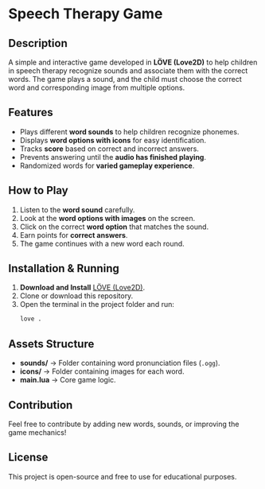 # Speech Therapy Game

## Description
A simple and interactive game developed in **LÖVE (Love2D)** to help children in speech therapy recognize sounds and associate them with the correct words. The game plays a sound, and the child must choose the correct word and corresponding image from multiple options.

## Features
- Plays different **word sounds** to help children recognize phonemes.
- Displays **word options with icons** for easy identification.
- Tracks **score** based on correct and incorrect answers.
- Prevents answering until the **audio has finished playing**.
- Randomized words for **varied gameplay experience**.

## How to Play
1. Listen to the **word sound** carefully.
2. Look at the **word options with images** on the screen.
3. Click on the correct **word option** that matches the sound.
4. Earn points for **correct answers**.
5. The game continues with a new word each round.

## Installation & Running
1. **Download and Install** [LÖVE (Love2D)](https://love2d.org/).
2. Clone or download this repository.
3. Open the terminal in the project folder and run:
   ```sh
   love .
   ```

## Assets Structure
- **sounds/** → Folder containing word pronunciation files (`.ogg`).
- **icons/** → Folder containing images for each word.
- **main.lua** → Core game logic.

## Contribution
Feel free to contribute by adding new words, sounds, or improving the game mechanics!

## License
This project is open-source and free to use for educational purposes.
